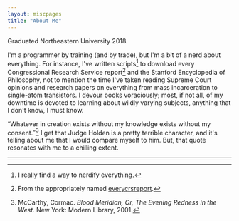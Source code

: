 ```yaml
---
layout: miscpages
title: "About Me"
---
```


Graduated Northeastern University 2018.

I'm a programmer by training (and by trade), but I'm a bit of a nerd about everything.
For instance, I've written scripts[^2] to download every Congressional Research Service report[^3] and the Stanford Encyclopedia of Philosophy, not to mention the time I've taken reading Supreme Court opinions and research papers on everything from mass incarceration to single-atom transistors.
I devour books voraciously; most, if not all, of my downtime is devoted to learning about wildly varying subjects, anything that I don't know, I must know.

<q>Whatever in creation exists without my knowledge exists without my consent.</q>[^1]
I get that Judge Holden is a pretty terrible character, and it's telling about me that I would compare myself to him.
But, that quote resonates with me to a chilling extent.

<hr class="footsep">

[^1]: McCarthy, Cormac. <cite>Blood Meridian, Or, The Evening Redness in the West.</cite> New York: Modern Library, 2001.
[^2]: I really find a way to nerdify everything.
[^3]: From the appropriately named [everycrsreport](everycrsreport.com).